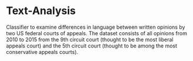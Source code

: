 # Text-Analysis

Classifier to examine differences in language between written opinions by two US federal courts of appeals. The dataset
consists of all opinions from 2010 to 2015 from the 9th circuit court (thought to be the most liberal appeals court) and the 5th circuit court (thought to be among the most conservative appeals courts). 
